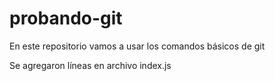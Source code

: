 # probando-git

En este repositorio vamos a usar los comandos básicos de git

Se agregaron líneas en archivo index.js
